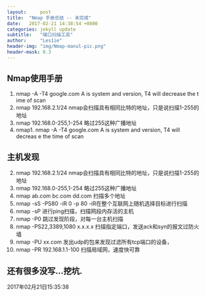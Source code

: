 ```yaml
---
layout:		post
title:	"Nmap 手册总结 -- 未完成"
date:	2017-02-21 14:38:54 +0800
categories: jekyll update
subtitle:	"端口扫描工具"
author:		"Les1ie"
header-img: "img/Nmap-manul-pic.png"
header-mask: 0.3
---
```


## Nmap使用手册
1. nmap -A -T4 google.com    A is system and version, T4 will decrease the t    ime of scan
2. nmap 192.168.2.1/24 nmap会扫描具有相同比特的地址，只是说扫描1-255的地址
3. nmap 192.168.0-255,1-254 略过255这种广播地址
4. nmap1. nmap -A -T4 google.com    A is system and version, T4 will decreas    e the time of scan
## 主机发现                                                                 
2. nmap 192.168.2.1/24 nmap会扫描具有相同比特的地址，只是说扫描1-255的地址
3. nmap 192.168.0-255,1-254 略过255这种广播地址
4. nmap ab.com bc.com dd.com 扫描多个地址
5. nmap -sS -PS80 -iR 0 -p 80  -iR在整个互联网上随机选择目标进行扫描
6. nmap -sP 进行ping扫描，扫描网段内存活的主机
7. nmap -P0 跳过发现阶段，对每一台主机扫描
8. nmap -PS22,3389,1080 x.x.x.x 扫描指定端口，发送ack和syn的报文过防火墙
9. nmap -PU xx.com 发出udp的包来发现过滤所有tcp端口的设备，
 10. nmap -PR 192.168.1.1-100 扫描局域网，速度快可靠
 
##  还有很多没写...挖坑.
2017年02月21日15:35:38
 
